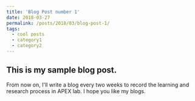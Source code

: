 ```yaml
---
title: 'Blog Post number 1'
date: 2018-03-27
permalink: /posts/2018/03/blog-post-1/
tags:
  - cool posts
  - category1
  - category2
---
```


This is my sample blog post.
---
From now on, I'll write a blog every two weeks to record the learning and research process in APEX lab.
I hope you like my blogs.

